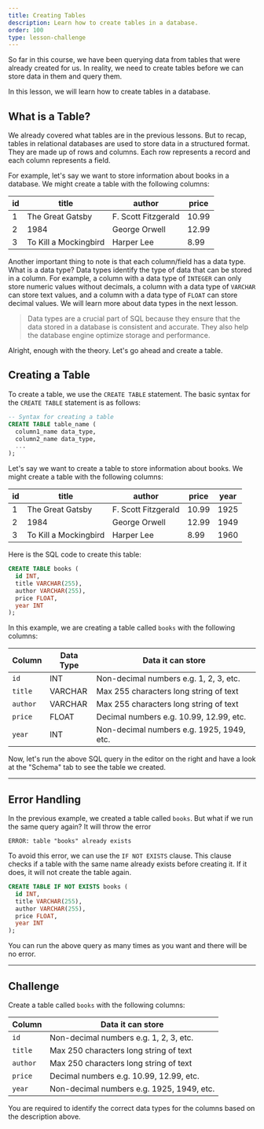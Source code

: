 ```yaml
---
title: Creating Tables
description: Learn how to create tables in a database.
order: 100
type: lesson-challenge
---
```


So far in this course, we have been querying data from tables that were already created for us. In reality, we need to create tables before we can store data in them and query them.

In this lesson, we will learn how to create tables in a database.

## What is a Table?

We already covered what tables are in the previous lessons. But to recap, tables in relational databases are used to store data in a structured format. They are made up of rows and columns. Each row represents a record and each column represents a field.

For example, let's say we want to store information about books in a database. We might create a table with the following columns:

| id  | title                 | author              | price |
| --- | --------------------- | ------------------- | ----- |
| 1   | The Great Gatsby      | F. Scott Fitzgerald | 10.99 |
| 2   | 1984                  | George Orwell       | 12.99 |
| 3   | To Kill a Mockingbird | Harper Lee          | 8.99  |

Another important thing to note is that each column/field has a data type. What is a data type? Data types identify the type of data that can be stored in a column. For example, a column with a data type of `INTEGER` can only store numeric values without decimals, a column with a data type of `VARCHAR` can store text values, and a column with a data type of `FLOAT` can store decimal values. We will learn more about data types in the next lesson.

> Data types are a crucial part of SQL because they ensure that the data stored in a database is consistent and accurate. They also help the database engine optimize storage and performance.

Alright, enough with the theory. Let's go ahead and create a table.

## Creating a Table

To create a table, we use the `CREATE TABLE` statement. The basic syntax for the `CREATE TABLE` statement is as follows:

```sql
-- Syntax for creating a table
CREATE TABLE table_name (
  column1_name data_type,
  column2_name data_type,
  ...
);
```

Let's say we want to create a table to store information about books. We might create a table with the following columns:

| id  | title                 | author              | price | year |
| --- | --------------------- | ------------------- | ----- | ---- |
| 1   | The Great Gatsby      | F. Scott Fitzgerald | 10.99 | 1925 |
| 2   | 1984                  | George Orwell       | 12.99 | 1949 |
| 3   | To Kill a Mockingbird | Harper Lee          | 8.99  | 1960 |

Here is the SQL code to create this table:

```sql
CREATE TABLE books (
  id INT,
  title VARCHAR(255),
  author VARCHAR(255),
  price FLOAT,
  year INT
);
```

In this example, we are creating a table called `books` with the following columns:

| Column   | Data Type | Data it can store                         |
| -------- | --------- | ----------------------------------------- |
| `id`     | INT       | Non-decimal numbers e.g. 1, 2, 3, etc.    |
| `title`  | VARCHAR   | Max 255 characters long string of text    |
| `author` | VARCHAR   | Max 255 characters long string of text    |
| `price`  | FLOAT     | Decimal numbers e.g. 10.99, 12.99, etc.   |
| `year`   | INT       | Non-decimal numbers e.g. 1925, 1949, etc. |

Now, let's run the above SQL query in the editor on the right and have a look at the "Schema" tab to see the table we created.

---

## Error Handling

In the previous example, we created a table called `books`. But what if we run the same query again? It will throw the error

```
ERROR: table "books" already exists
```

To avoid this error, we can use the `IF NOT EXISTS` clause. This clause checks if a table with the same name already exists before creating it. If it does, it will not create the table again.

```sql
CREATE TABLE IF NOT EXISTS books (
  id INT,
  title VARCHAR(255),
  author VARCHAR(255),
  price FLOAT,
  year INT
);
```

You can run the above query as many times as you want and there will be no error.

---

## Challenge

Create a table called `books` with the following columns:

| Column   | Data it can store                         |
| -------- | ----------------------------------------- |
| `id`     | Non-decimal numbers e.g. 1, 2, 3, etc.    |
| `title`  | Max 250 characters long string of text    |
| `author` | Max 250 characters long string of text    |
| `price`  | Decimal numbers e.g. 10.99, 12.99, etc.   |
| `year`   | Non-decimal numbers e.g. 1925, 1949, etc. |

You are required to identify the correct data types for the columns based on the description above.
